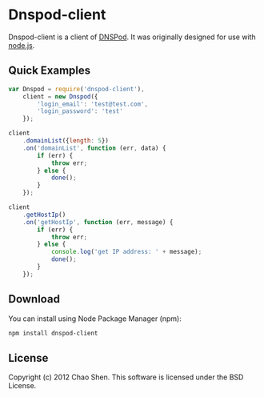 # Dnspod-client

Dnspod-client is a client of [DNSPod](http://www.dnspod.cn).
It was originally designed for use with [node.js](http://nodejs.org).


## Quick Examples

```javascript
var Dnspod = require('dnspod-client'),
    client = new Dnspod({
        'login_email': 'test@test.com',
        'login_password': 'test'
    });

client
    .domainList({length: 5})
    .on('domainList', function (err, data) {
        if (err) {
            throw err;
        } else {
            done();
        }
    });

client
    .getHostIp()
    .on('getHostIp', function (err, message) {
        if (err) {
            throw err;
        } else {
            console.log('get IP address: ' + message);
            done();
        }
    });

```


## Download

You can install using Node Package Manager (npm):

```sh
npm install dnspod-client
```


## License

Copyright (c) 2012 Chao Shen. This software is licensed under the BSD License.
